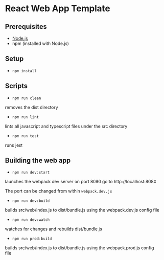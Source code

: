 # React Web App Template

## Prerequisites
- [Node.js](https://nodejs.org/en/)
- npm (installed with Node.js)


## Setup
- `npm install`

## Scripts

- `npm run clean`

removes the dist directory

- `npm run lint`

lints all javascript and typescript files under the src directory

- `npm run test`

runs jest

## Building the web app

- `npm run dev:start`

launches the webpack dev server on port 8080 go to http://localhost:8080

The port can be changed from within `webpack.dev.js`

- `npm run dev:build`

builds src/web/index.js to dist/bundle.js using the webpack.dev.js config file

- `npm run dev:watch`

watches for changes and rebuilds dist/bundle.js

- `npm run prod:build`

builds src/web/index.js to dist/bundle.js using the webpack.prod.js config file